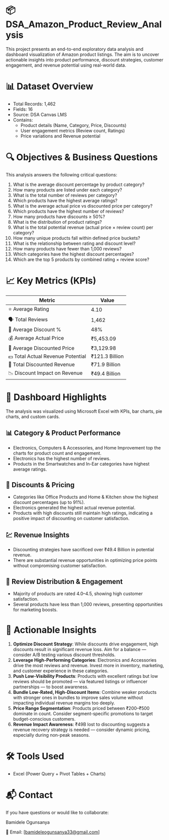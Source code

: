 # 📦 DSA_Amazon_Product_Review_Analysis
This project presents an end-to-end exploratory data analysis and dashboard visualization of Amazon product listings. The aim is to uncover actionable insights into product performance, discount strategies, customer engagement, and revenue potential using real-world data.

# 📊 Dataset Overview
- Total Records: 1,462
- Fields: 16
- Source: DSA Canvas LMS
- Contains:
    - Product details (Name, Category, Price, Discounts)
    - User engagement metrics (Review count, Ratings)
    - Price variations and Revenue potential

# 🔍 Objectives & Business Questions
This analysis answers the following critical questions:
1. What is the average discount percentage by product category?
2. How many products are listed under each category?
3. What is the total number of reviews per category?
4. Which products have the highest average ratings?
5. What is the average actual price vs discounted price per category?
6. Which products have the highest number of reviews?
7. How many products have discounts ≥ 50%?
8. What is the distribution of product ratings?
9. What is the total potential revenue (actual price × review count) per category?
10. How many unique products fall within defined price buckets?
11. What is the relationship between rating and discount level?
12. How many products have fewer than 1,000 reviews?
13. Which categories have the highest discount percentages?
14. Which are the top 5 products by combined rating × review score?

# 📈 Key Metrics (KPIs)
| Metric                                | Value             |
|---------------------------------------|-------------------|
| ⭐ Average Rating                      | 4.10              |
| 🗣️ Total Reviews                      | 1,462             |
| 🔖 Average Discount %                 | 48%               |
| 💰 Average Actual Price               | ₹5,453.09         |
| 💸 Average Discounted Price           | ₹3,129.98         |
| 💵 Total Actual Revenue Potential     | ₹121.3 Billion    |
| 🧾 Total Discounted Revenue           | ₹71.9 Billion     |
| 📉 Discount Impact on Revenue         | ₹49.4 Billion     |

# 📌 Dashboard Highlights
The analysis was visualized using Microsoft Excel with KPIs, bar charts, pie charts, and custom cards.

## 📊 Category & Product Performance
- Electronics, Computers & Accessories, and Home Improvement top the charts for product count and engagement.
- Electronics has the highest number of reviews.
- Products in the Smartwatches and In-Ear categories have highest average ratings.

## 💸 Discounts & Pricing
- Categories like Office Products and Home & Kitchen show the highest discount percentages (up to 91%).
- Electronics generated the highest actual revenue potential.
- Products with high discounts still maintain high ratings, indicating a positive impact of discounting on customer satisfaction.

## 💹 Revenue Insights
- Discounting strategies have sacrificed over ₹49.4 Billion in potential revenue.
- There are substantial revenue opportunities in optimizing price points without compromising customer satisfaction.

## 🧮 Review Distribution & Engagement
- Majority of products are rated 4.0–4.5, showing high customer satisfaction.
- Several products have less than 1,000 reviews, presenting opportunities for marketing boosts.

# 🎯 Actionable Insights
1. **Optimize Discount Strategy**: While discounts drive engagement, high discounts result in significant revenue loss. Aim for a balance — consider A/B testing various discount thresholds.
2. **Leverage High-Performing Categories**: Electronics and Accessories drive the most reviews and revenue. Invest more in inventory, marketing, and customer experience in these categories.
3. **Push Low-Visibility Products**: Products with excellent ratings but low reviews should be promoted — via featured listings or influencer partnerships — to boost awareness.
4. **Bundle Low-Rated, High-Discount Items**: Combine weaker products with stronger ones in bundles to improve sales volume without impacting individual revenue margins too deeply.
5. **Price Range Segmentation**: Products priced between ₹200–₹500 dominate in count. Consider segment-specific promotions to target budget-conscious customers.
6. **Revenue Impact Awareness**: ₹49B lost to discounting suggests a revenue recovery strategy is needed — consider dynamic pricing, especially during non-peak seasons.

# 🛠 Tools Used
- Excel (Power Query + Pivot Tables + Charts)

# 📬 Contact
If you have questions or would like to collaborate:

Bamidele Ogunsanya

📧 Email: [bamideleogunsanya33@gmail.com]
